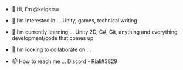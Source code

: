- 👋 Hi, I’m @keigetsu

- 👀 I’m interested in ...
     Unity, games, technical writing
- 🌱 I’m currently learning ...
      Unity 2D, C#, Git, anything and everything development/code that comes up
- 💞️ I’m looking to collaborate on ...
      
- 📫 How to reach me ...
     Discord - Riali#3829

<!---
keigetsu/keigetsu is a ✨ special ✨ repository because its `README.md` (this file) appears on your GitHub profile.
You can click the Preview link to take a look at your changes.
--->
